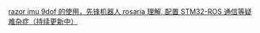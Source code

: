 [ razor imu 9dof 的使用，先锋机器人 rosaria 理解, 配置 STM32-ROS 通信等疑难杂症（持续更新中）](http://blog.csdn.net/David_Han008/article/details/77850460)
